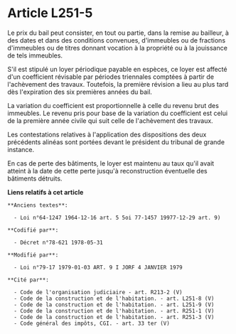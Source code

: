 # Article L251-5

Le prix du bail peut consister, en tout ou partie, dans la remise au bailleur, à des dates et dans des conditions convenues,
d'immeubles ou de fractions d'immeubles ou de titres donnant vocation à la propriété ou à la jouissance de tels immeubles.

S'il est stipulé un loyer périodique payable en espèces, ce loyer est affecté d'un coefficient révisable par périodes
triennales comptées à partir de l'achèvement des travaux. Toutefois, la première révision a lieu au plus tard dès
l'expiration des six premières années du bail.

La variation du coefficient est proportionnelle à celle du revenu brut des immeubles. Le revenu pris pour base de la
variation du coefficient est celui de la première année civile qui suit celle de l'achèvement des travaux.

Les contestations relatives à l'application des dispositions des deux précédents alinéas sont portées devant le président du
tribunal de grande instance.

En cas de perte des bâtiments, le loyer est maintenu au taux qu'il avait atteint à la date de cette perte jusqu'à
reconstruction éventuelle des bâtiments détruits.

**Liens relatifs à cet article**

	**Anciens textes**:

	  - Loi n°64-1247 1964-12-16 art. 5 5oi 77-1457 19977-12-29 art. 9)

	**Codifié par**:

	  - Décret n°78-621 1978-05-31

	**Modifié par**:

	  - Loi n°79-17 1979-01-03 ART. 9 I JORF 4 JANVIER 1979

	**Cité par**:

	  - Code de l'organisation judiciaire - art. R213-2 (V)
	  - Code de la construction et de l'habitation. - art. L251-8 (V)
	  - Code de la construction et de l'habitation. - art. L251-9 (V)
	  - Code de la construction et de l'habitation. - art. R251-1 (V)
	  - Code de la construction et de l'habitation. - art. R251-3 (V)
	  - Code général des impôts, CGI. - art. 33 ter (V)
